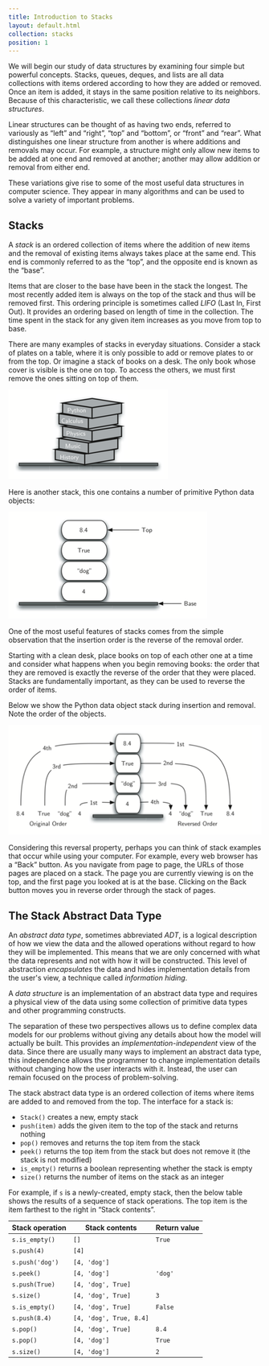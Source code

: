 ```yaml
---
title: Introduction to Stacks
layout: default.html
collection: stacks
position: 1
---
```


We will begin our study of data structures by examining four simple but
powerful concepts. Stacks, queues, deques, and lists are all data collections
with items ordered according to how they are added or removed. Once an item is
added, it stays in the same position relative to its neighbors. Because of this
characteristic, we call these collections *linear data structures*.

Linear structures can be thought of as having two ends, referred to variously
as “left” and “right”, “top” and “bottom”, or “front” and “rear”. What
distinguishes one linear structure from another is where additions and removals
may occur. For example, a structure might only allow new items to be added at
one end and removed at another; another may allow addition or removal from
either end.

These variations give rise to some of the most useful data structures in
computer science. They appear in many algorithms and can be used to solve a
variety of important problems.

Stacks
---

A *stack* is an ordered collection of items where the addition of new items and
the removal of existing items always takes place at the same end. This end is
commonly referred to as the “top”, and the opposite end is known as the “base”.

Items that are closer to the base have been in the stack the longest. The most
recently added item is always on the top of the stack and thus will be removed
first. This ordering principle is sometimes called *LIFO* (Last In, First Out).
It provides an ordering based on length of time in the collection. The time
spent in the stack for any given item increases as you move from top to base.

There are many examples of stacks in everyday situations. Consider a stack of
plates on a table, where it is only possible to add or remove plates to or from
the top. Or imagine a stack of books on a desk. The only book whose cover is
visible is the one on top. To access the others, we must first remove the ones
sitting on top of them.

![A stack of books](figures/bookstack2.png)

Here is another stack, this one contains a number of primitive Python
data objects:

![A stack of primitive Python objects](figures/primitive.png)

One of the most useful features of stacks comes from the simple observation
that the insertion order is the reverse of the removal order.

Starting with a clean desk, place books on top of each other one at a time and
consider what happens when you begin removing books: the order that they are
removed is exactly the reverse of the order that they were placed. Stacks are
fundamentally important, as they can be used to reverse the order of items.

Below we show the Python data object stack during insertion and removal. Note
the order of the objects.

![The reversal property of stacks](figures/simple-reversal.png)

Considering this reversal property, perhaps you can think of stack examples
that occur while using your computer. For example, every web browser has a
“Back” button. As you navigate from page to page, the URLs of those pages are
placed on a stack. The page you are currently viewing is on the top, and the
first page you looked at is at the base. Clicking on the Back button moves you
in reverse order through the stack of pages.

The Stack Abstract Data Type
---

An *abstract data type*, sometimes abbreviated *ADT*, is a logical description
of how we view the data and the allowed operations without regard to how they
will be implemented. This means that we are only concerned with what the data
represents and not with how it will be constructed. This level of abstraction
*encapsulates* the data and hides implementation details from the user's view,
a technique called *information hiding*.

A *data structure* is an implementation of an abstract data type and requires a
physical view of the data using some collection of primitive data types and
other programming constructs.

The separation of these two perspectives allows us to define complex data
models for our problems without giving any details about how the model will
actually be built. This provides an *implementation-independent* view of the
data. Since there are usually many ways to implement an abstract data type,
this independence allows the programmer to change implementation details
without changing how the user interacts with it. Instead, the user can remain
focused on the process of problem-solving.

The stack abstract data type is an ordered collection of items where items are
added to and removed from the top. The interface for a stack is:

-   `Stack()` creates a new, empty stack
-   `push(item)` adds the given item to the top of the stack and returns nothing
-   `pop()` removes and returns the top item from the stack
-   `peek()` returns the top item from the stack but does not remove it (the stack is not modified)
-   `is_empty()` returns a boolean representing whether the stack is empty
-   `size()` returns the number of items on the stack as an integer

For example, if `s` is a newly-created, empty stack, then the below table shows
the results of a sequence of stack operations. The top item is the item
farthest to the right in “Stack contents”.

Stack operation | Stack contents | Return value
--- | --- | ---
`s.is_empty()` | `[]` | `True`
`s.push(4)` | `[4]` |
`s.push('dog')` | `[4, 'dog']` |
`s.peek()` | `[4, 'dog']` | `'dog'`
`s.push(True)` | `[4, 'dog', True]` |
`s.size()` | `[4, 'dog', True]` | `3`
`s.is_empty()` | `[4, 'dog', True]` | `False`
`s.push(8.4)` | `[4, 'dog', True, 8.4]` |
`s.pop()` | `[4, 'dog', True]` | `8.4`
`s.pop()` | `[4, 'dog']` | `True`
`s.size()` | `[4, 'dog']` | `2`
